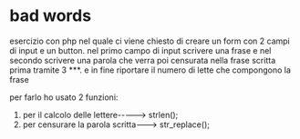 # bad words 

esercizio con php nel quale ci viene chiesto di creare un form con 2 campi di input e un button.
nel primo campo di input scrivere una frase e nel secondo scrivere una parola che verra poi censurata nella frase scritta prima tramite 3 ***.
e in fine riportare il numero di lette che compongono la frase 

per farlo ho usato 2 funzioni:
1. per il calcolo delle lettere-----> strlen();
2. per censurare la parola scritta---> str_replace();
